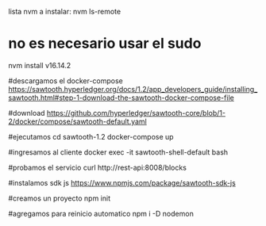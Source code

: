 lista nvm a instalar:
nvm ls-remote
# no es necesario usar el sudo
nvm install v16.14.2

#descargamos el docker-compose
https://sawtooth.hyperledger.org/docs/1.2/app_developers_guide/installing_sawtooth.html#step-1-download-the-sawtooth-docker-compose-file

#download
https://github.com/hyperledger/sawtooth-core/blob/1-2/docker/compose/sawtooth-default.yaml

#ejecutamos cd sawtooth-1.2
docker-compose up

#ingresamos al cliente
docker exec -it sawtooth-shell-default bash

#probamos el servicio
curl http://rest-api:8008/blocks

#instalamos sdk js
https://www.npmjs.com/package/sawtooth-sdk-js

#creamos un proyecto
npm init

#agregamos para reinicio automatico
npm i -D nodemon


